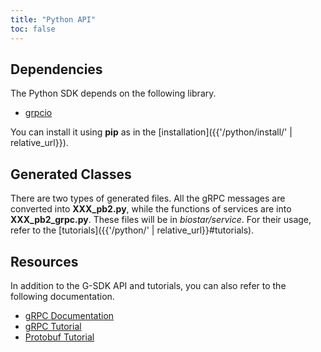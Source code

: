 ```yaml
---
title: "Python API"
toc: false
---
```


## Dependencies

The Python SDK depends on the following library.

* [grpcio](https://pypi.org/project/grpcio/)

You can install it using __pip__ as in the [installation]({{'/python/install/' | relative_url}}).

## Generated Classes

There are two types of generated files. All the gRPC messages are converted into __XXX\_pb2.py__, while the functions of services are into __XXX\_pb2\_grpc.py__. These files will be in _biostar/service_. For their usage, refer to the [tutorials]({{'/python/' | relative_url}}#tutorials).

## Resources

In addition to the G-SDK API and tutorials, you can also refer to the following documentation. 

* [gRPC Documentation](https://grpc.io/docs/reference/python/generated-code/)
* [gRPC Tutorial](https://grpc.io/docs/tutorials/basic/python/)
* [Protobuf Tutorial](https://developers.google.com/protocol-buffers/docs/pythontutorial)